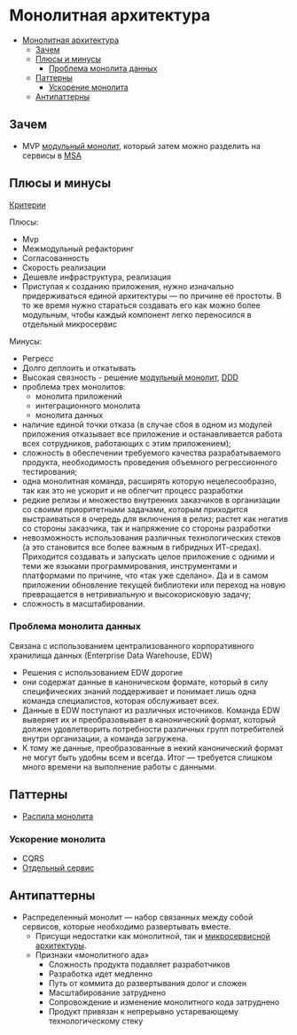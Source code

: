 # Монолитная архитектура

- [Монолитная архитектура](#монолитная-архитектура)
  - [Зачем](#зачем)
  - [Плюсы и минусы](#плюсы-и-минусы)
    - [Проблема монолита данных](#проблема-монолита-данных)
  - [Паттерны](#паттерны)
    - [Ускорение монолита](#ускорение-монолита)
  - [Антипаттерны](#антипаттерны)

## Зачем

- MVP [модульный монолит](monolit.modul.md), который затем можно разделить на сервисы в [MSA](msa.md)

## Плюсы и минусы

[Критерии](../arch.criteria.md)

Плюсы:

- Mvp
- Межмодульный рефакторинг
- Согласованность
- Скорость реализации
- Дешевле инфраструктура, реализация
- Приступая к созданию приложения, нужно изначально придерживаться единой архитектуры — по причине её простоты. В то же время нужно стараться создавать его как можно более модульным, чтобы каждый компонент легко переносился в отдельный микросервис

Минусы:

- Регресс
- Долго деплоить и откатывать
- Высокая связность - решение [модульный монолит](monolit.modul.md), [DDD](../pattern/ddd.md)
- проблема трех монолитов:
  - монолита приложений
  - интеграционного монолита
  - монолита данных
- наличие единой точки отказа (в случае сбоя в одном из модулей приложения отказывает все приложение и останавливается работа всех сотрудников, работающих с этим приложением);
- сложность в обеспечении требуемого качества разрабатываемого продукта, необходимость проведения объемного регрессионного тестирования;
- одна монолитная команда, расширять которую нецелесообразно, так как это не ускорит и не облегчит процесс разработки
- редкие релизы и множество внутренних заказчиков в организации со своими приоритетными задачами, которым приходится выстраиваться в очередь для включения в релиз; растет как негатив со стороны заказчика, так и напряжение со стороны разработки
- невозможность использования различных технологических стеков (а это становится все более важным в гибридных ИТ-средах). Приходится создавать и запускать целое приложение с одними и теми же языками программирования, инструментами и платформами по причине, что «так уже сделано». Да и в самом приложении обновление текущей библиотеки или переход на новую превращается в нетривиальную и высокорисковую задачу;
- сложность в масштабировании.

### Проблема монолита данных

Связана с использованием централизованного корпоративного хранилища данных (Enterprise Data Warehouse, EDW)

- Решения с использованием EDW дорогие
- они содержат данные в каноническом формате, который в силу специфических знаний поддерживает и понимает лишь одна команда специалистов, которая обслуживает всех.
- Данные в EDW поступают из различных источников. Команда EDW выверяет их и преобразовывает в канонический формат, который должен удовлетворить потребности различных групп потребителей внутри организации, а команда загружена.
- К тому же данные, преобразованные в некий канонический формат не могут быть удобны всем и всегда. Итог — требуется слишком много времени на выполнение работы с данными.

## Паттерны

- [Распила монолита](../pattern/monolit2msa.md)

### Ускорение монолита

- CQRS
- [Отдельный сервис](../pattern/monolit2msa.md)

## Антипаттерны

- Распределенный монолит — набор связанных между собой сервисов, которые необходимо развертывать вместе.
  - Присущи недостатки как монолитной, так и [микросервисной архитектуры](msa.md).
  - Признаки «монолитного ада»
    - Сложность продукта подавляет разработчиков
    - Разработка идет медленно
    - Путь от коммита до развертывания долог и сложен
    - Масштабирование затруднено
    - Сопровождение и изменение монолитного кода затруднено
    - Продукт привязан к непрерывно устаревающему технологическому стеку
